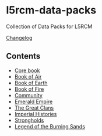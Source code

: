 l5rcm-data-packs
================

Collection of Data Packs for L5RCM

[Changelog](Changelog)

Contents
--------

* [Core book](contents/core.md)
* [Book of Air](contents/book_of_air.md)
* [Book of Earth](contents/book_of_earth.md)
* [Book of Fire](contents/book_of_fire.md)
* [Community](contents/community.md)
* [Emerald Empire](contents/emerald_empire_pack.md)
* [The Great Clans](contents/great_clan_pack.md)
* [Imperial Histories](contents/imperial_histories.md)
* [Strongholds](contents/strongholds.md)
* [Legend of the Burning Sands](contents/LBS.md)
